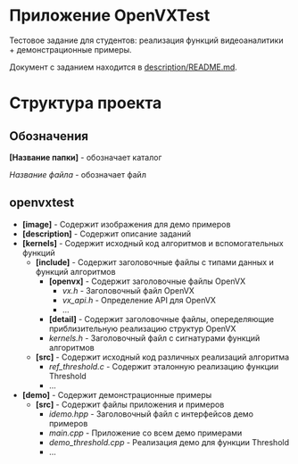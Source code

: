 # Приложение OpenVXTest

Тестовое задание для студентов: реализация функций видеоаналитики + демонстрационные примеры.

Документ с заданием находится в [description/README.md](description/README.md).

# Структура проекта

## Обозначения

__[Название папки]__ - обозначает каталог

_Название файла_ - обозначает файл

## openvxtest

* __[image]__ - Содержит изображения для демо примеров
* __[description]__ - Содержит описание заданий
* __[kernels]__ - Содержит исходный код алгоритмов и вспомогательных функций
    * __[include]__ - Содержит заголовочные файлы с типами данных и функций алгоритмов
        * __[openvx]__ - Содержит заголовочные файлы OpenVX
            * _vx.h_ - Заголовочный файл OpenVX
            * _vx\_api.h_ - Определение API для OpenVX
            * ...
        * __[detail]__ - Содержит заголовочные файлы, опеределяющие приблизительную реализацию структур OpenVX
        * _kernels.h_ - Заголовочный файл с сигнатурами функций алгоритмов
    * __[src]__ - Содержит исходный код различных реализаций алгоритма
        * _ref\_threshold.c_ - Содержит эталонную реализацию функции Threshold
        * ...
* __[demo]__ - Содержит демонстрационные примеры
    * __[src]__ - Содержит файлы приложения и примеров
        * _idemo.hpp_ - Заголовочный файл с интерфейсов демо примеров
        * _main.cpp_ - Приложение со всем демо примерами
        * _demo\_threshold.cpp_ - Реализация демо для функции Threshold
        * ...
